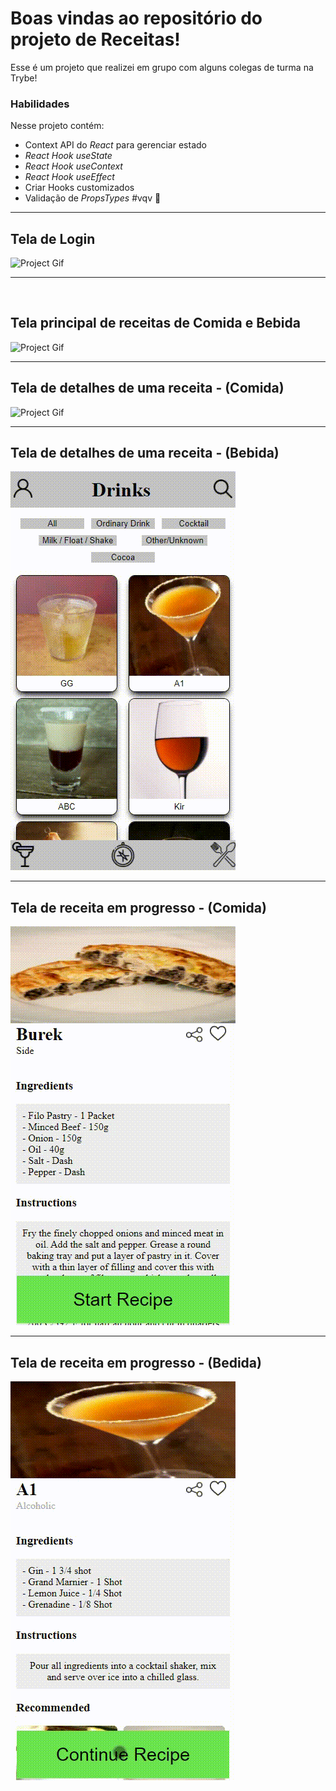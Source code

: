 # Boas vindas ao repositório do projeto de Receitas!

Esse é um projeto que realizei em grupo com alguns colegas de turma na Trybe!

### Habilidades

Nesse projeto contém:

  - Context API do _React_ para gerenciar estado
  - _React Hook useState_
  - _React Hook useContext_
  - _React Hook useEffect_
  - Criar Hooks customizados
  - Validação de _PropsTypes_
#vqv 🚀

---

## Tela de Login

![Project Gif](./gifs/main-recipes.gif)

---
<br>

## Tela principal de receitas de Comida e Bebida
  
![Project Gif](./gifs/main-recipes.gif)

---

## Tela de detalhes de uma receita - (Comida)

![Project Gif](./gifs/food-details.gif)   

---

## Tela de detalhes de uma receita - (Bebida)

![Project Gif](./gifs/drink-details.gif)   

---

## Tela de receita em progresso - (Comida)

![Project Gif](./gifs/food-in-progress.gif)

---

## Tela de receita em progresso - (Bedida)

![Project Gif](./gifs/drink-in-progress.gif)
